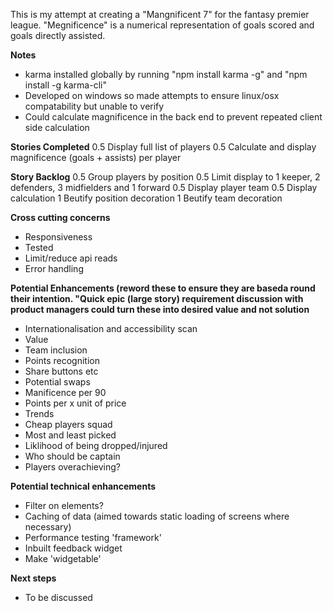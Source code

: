 This is my attempt at creating a "Mangnificent 7" for the fantasy premier league. "Megnificence" is a numerical representation of goals scored and goals directly assisted. 

**Notes**
- karma installed globally by running "npm install karma -g" and "npm install -g karma-cli"
- Developed on windows so made attempts to ensure linux/osx compatability but unable to verify
- Could calculate magnificence in the back end to prevent repeated client side calculation

**Stories Completed**
0.5 Display full list of players
0.5 Calculate and display magnificence (goals + assists) per player 

**Story Backlog**
0.5 Group players by position
0.5 Limit display to 1 keeper, 2 defenders, 3 midfielders and 1 forward
0.5 Display player team
0.5 Display calculation
1 Beutify position decoration
1 Beutify team decoration

**Cross cutting concerns**
- Responsiveness
- Tested
- Limit/reduce api reads
- Error handling

**Potential Enhancements (reword these to ensure they are baseda round their intention. "Quick epic (large story) requirement discussion with product managers could turn these into desired value and not solution**
- Internationalisation and accessibility scan
- Value
- Team inclusion
- Points recognition
- Share buttons etc
- Potential swaps
- Manificence per 90
- Points per x unit of price
- Trends
- Cheap players squad
- Most and least picked
- Liklihood of being dropped/injured
- Who should be captain 
- Players overachieving?

**Potential technical enhancements**
- Filter on elements?
- Caching of data (aimed towards static loading of screens where necessary)
- Performance testing 'framework'
- Inbuilt feedback widget
- Make 'widgetable'

**Next steps**
- To be discussed